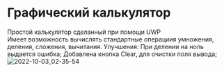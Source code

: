 # Графический калькулятор
Простой калькулятор сделанный при помощи UWP <br/>
Имеет возможность вычислять стандартные операциия умножения, деления, сложения, вычитания.
Улучшения:
При делении на ноль выдается ошибка;
Добавлена кнопка Clear, для очистки поля вывода;
![2022-10-03_02-35-54](https://user-images.githubusercontent.com/25453344/193472940-e558a702-7287-4572-9fb5-10166fd844a7.png)
